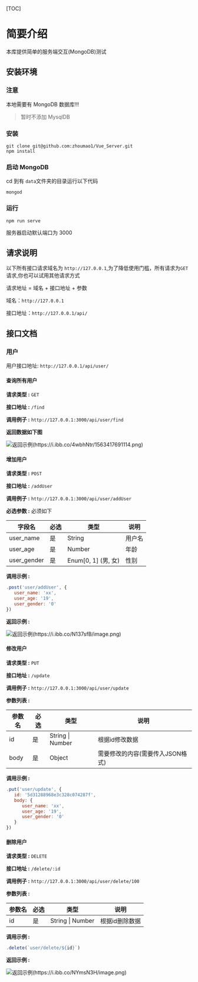 [TOC]

# 简要介绍

本库提供简单的服务端交互(MongoDB)测试

## 安装环境

### 注意

本地需要有 MongoDB 数据库!!!
>暂时不添加 MysqlDB

### 安装

```shell
git clone git@github.com:zhoumao1/Vue_Server.git
npm install
```

### 启动 MongoDB

cd 到有 `data`文件夹的目录运行以下代码

```shell
mongod
```

### 运行

``` shell
npm run serve
```

服务器启动默认端口为 3000

## 请求说明

以下所有接口请求域名为 `http://127.0.0.1`,为了降低使用门槛，所有请求为`GET`请求,你也可以试用其他请求方式

请求地址 = 域名 + 接口地址 + 参数

域名：`http://127.0.0.1`

接口地址：`http://127.0.0.1/api/`

## 接口文档

### 用户

用户接口地址: `http://127.0.0.1/api/user/`

#### 查询所有用户

**请求类型 :** `GET`

**接口地址 :** `/find`

**调用例子 :** `http://127.0.0.1:3000/api/user/find`

**返回数据如下图**

![返回示例(https://i.ibb.co/4wbhNtr/1563417691114.png)](https://i.ibb.co/4wbhNtr/1563417691114.png)

#### 增加用户

**请求类型 :** `POST`

**接口地址 :** `/addUser`

**调用例子 :** `http://127.0.0.1:3000/api/user/addUser`

**必选参数 :** 必须如下

| 字段名      | 必选 | 类型                | 说明   |
| ----------- | ---- | ------------------- | ------ |
| user_name   | 是   | String              | 用户名 |
| user_age    | 是   | Number              | 年龄   |
| user_gender | 是   | Enum[0, 1] (男, 女) | 性别   |

**调用示例 :**

```js
.post('user/addUser', {
   user_name: 'xx',
   user_age: '19',
   user_gender: '0'
})
```

**返回示例 :** 

![返回示例(https://i.ibb.co/N137sfB/image.png)](D:\learnersData\Vue_practice\server\assets\image.png)



#### 修改用户

**请求类型 :** `PUT`

**接口地址 :** `/update`

**调用例子 :** `http://127.0.0.1:3000/api/user/update`

**参数列表 :**

| 参数名 | 必选 | 类型             | 说明                             |
| ------ | ---- | ---------------- | -------------------------------- |
| id     | 是   | String \| Number | 根据id修改数据                   |
| body   | 是   | Object           | 需要修改的内容(需要传入JSON格式) |

**调用示例 :**

```js
.put('user/update', {
   id: '5d31288968e3c328c074287f',
   body: {
      user_name: 'xx',
      user_age: '19',
      user_gender: '0'
   }
})
```

#### 删除用户

**请求类型 :** `DELETE`

**接口地址 :** `/delete/:id`

**调用例子 :** `http://127.0.0.1:3000/api/user/delete/100`

**参数列表 :** 

| 参数名 | 必选 | 类型             | 说明                             |
| ------ | ---- | ---------------- | -------------------------------- |
| id     | 是   | String \| Number | 根据id删除数据                   |

**调用示例 :**

```js
.delete(`user/delete/${id}`)
```

**返回示例 :**

![返回示例(https://i.ibb.co/NYmsN3H/image.png)](https://i.ibb.co/NYmsN3H/image.png)